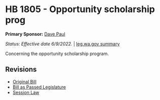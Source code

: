 # HB 1805 - Opportunity scholarship prog
**Primary Sponsor:** [Dave Paul](/person/leg/paul_da.md)

*Status: Effective date 6/9/2022.* | [leg.wa.gov summary](https://app.leg.wa.gov/billsummary?BillNumber=1805&Year=2021)

Concerning the opportunity scholarship program.

## Revisions
* [Original Bill](1/)
* [Bill as Passed Legislature](1/)
* [Session Law](1/)